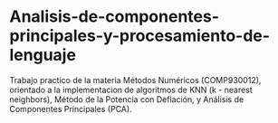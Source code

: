 # Analisis-de-componentes-principales-y-procesamiento-de-lenguaje
Trabajo practico de la materia Métodos Numéricos (COMP930012), orientado a la implementacion de algoritmos de KNN (k - nearest neighbors), Método de la Potencia con Deflación, y Análisis de Componentes Principales (PCA).
